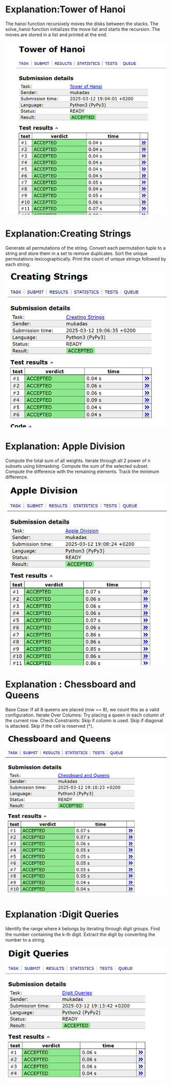 # Explanation:Tower of Hanoi
The hanoi function recursively moves the disks between the stacks.
The solve_hanoi function initializes the move list and starts the recursion.
The moves are stored in a list and printed at the end.

![image](https://github.com/mukadasadylbekova/cp_problems/blob/main/images/Screenshot%202025-03-12%20230419.png)

# Explanation:Creating Strings
Generate all permutations of the string.
Convert each permutation tuple to a string and store them in a set to remove duplicates.
Sort the unique permutations lexicographically.
Print the count of unique strings followed by each string.

![image](https://github.com/mukadasadylbekova/cp_problems/blob/main/images/Screenshot%202025-03-12%20230644.png)
# Explanation: Apple Division
Compute the total sum of all weights.
Iterate through all 2 power of n subsets using bitmasking.
Compute the sum of the selected subset.
Compute the difference with the remaining elements.
Track the minimum difference.

![image](https://github.com/mukadasadylbekova/cp_problems/blob/main/images/Screenshot%202025-03-12%20230847.png)

# Explanation : Chessboard and Queens
Base Case: If all 8 queens are placed (row == 8), we count this as a valid configuration.
Iterate Over Columns: Try placing a queen in each column of the current row.
Check Constraints:
Skip if column is used.
Skip if diagonal is attacked.
Skip if the cell is reserved (*).

![image](https://github.com/mukadasadylbekova/cp_problems/blob/main/images/Screenshot%202025-03-12%20231033.png)

# Explanation :Digit Queries
Identify the range where 𝑘 belongs by iterating through digit groups.
Find the number containing the k-th digit.
Extract the digit by converting the number to a string.

![image](https://github.com/mukadasadylbekova/cp_problems/blob/main/images/Screenshot%202025-03-12%20231356.png)


